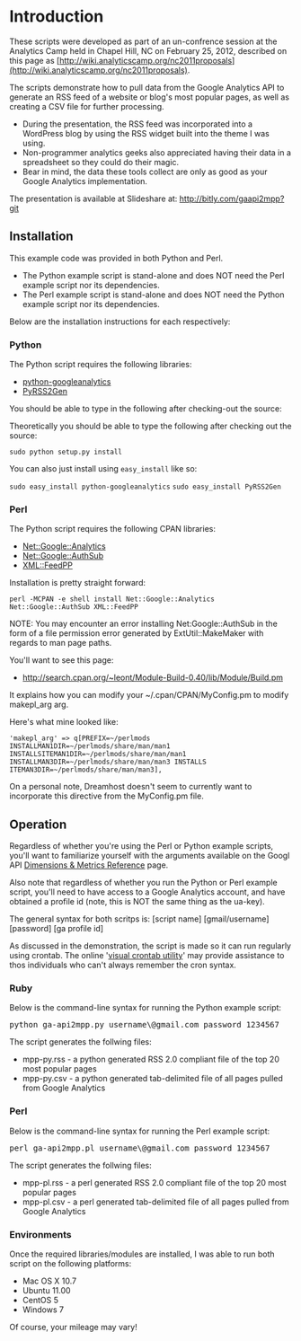 Introduction
============

These scripts were developed as part of an un-confrence session at the Analytics Camp held in
Chapel Hill, NC on February 25, 2012, described on this page as [http://wiki.analyticscamp.org/nc2011proposals](http://wiki.analyticscamp.org/nc2011proposals).

The scripts demonstrate how to pull data from the Google Analytics API to generate an RSS feed
of a website or blog's most popular pages, as well as creating a CSV file for further processing.

* During the presentation, the RSS feed was incorporated into a WordPress blog by using the RSS widget built into the theme I was using.
* Non-programmer analytics geeks also appreciated having their data in a spreadsheet so they could
do their magic.
* Bear in mind, the data these tools collect are only as good as your Google Analytics implementation.

The presentation is available at Slideshare at: http://bitly.com/gaapi2mpp?git

## Installation ##
This example code was provided in both Python and Perl.

* The Python example script is stand-alone and does NOT need the Perl example script nor its dependencies.
* The Perl example script is stand-alone and does NOT need the Python example script nor its dependencies.

Below are the installation instructions for each respectively:

### Python ###

The Python script requires the following libraries:

* [python-googleanalytics](https://github.com/clintecker/python-googleanalytics)
* [PyRSS2Gen](http://www.dalkescientific.com/Python/PyRSS2Gen.html)

You should be able to type in the following after checking-out the source:

Theoretically you should be able to type the following after checking out the source:

`sudo python setup.py install`

You can also just install using `easy_install` like so:

`sudo easy_install python-googleanalytics`
`sudo easy_install PyRSS2Gen`


### Perl ###

The Python script requires the following CPAN libraries:

* [Net::Google::Analytics](http://search.cpan.org/dist/Net-Google-Analytics/)
* [Net::Google::AuthSub](http://search.cpan.org/~simonw/Net-Google-AuthSub-0.5/lib/Net/Google/AuthSub.pm)
* [XML::FeedPP](http://search.cpan.org/~kawasaki/XML-FeedPP-0.43/lib/XML/FeedPP.pm)

Installation is pretty straight forward:

`perl -MCPAN -e shell install Net::Google::Analytics Net::Google::AuthSub XML::FeedPP`

NOTE: 
You may encounter an error installing Net:Google::AuthSub in the form of a file 
permission error generated by ExtUtil::MakeMaker with regards to man page paths.

You'll want to see this page: 

* http://search.cpan.org/~leont/Module-Build-0.40/lib/Module/Build.pm
	
It explains how you can modify your ~/.cpan/CPAN/MyConfig.pm to modify makepl_arg arg.

Here's what mine looked like:

  `'makepl_arg' => q[PREFIX=~/perlmods INSTALLMAN1DIR=~/perlmods/share/man/man1 INSTALLSITEMAN1DIR=~/perlmods/share/man/man1 INSTALLMAN3DIR=~/perlmods/share/man/man3 INSTALLS
ITEMAN3DIR=~/perlmods/share/man/man3],`

On a personal note, Dreamhost doesn't seem to currently want to incorporate this directive from the MyConfig.pm file.


## Operation ##

Regardless of whether you're using the Perl or Python example scripts, you'll want to familiarize 
yourself with the arguments available on the Googl API 
[Dimensions & Metrics Reference](http://code.google.com/apis/analytics/docs/gdata/dimsmets/dimsmets.html) page.

Also note that regardless of whether you run the Python or Perl example script, you'll need
to have access to a Google Analytics account, and have obtained a profile id 
(note, this is NOT the same thing as the ua-key).

The general syntax for both scritps is:
[script name] [gmail/username] [password] [ga profile id]

As discussed in the demonstration, the script is made so it can run regularly using crontab. 
The online '[visual crontab utility](http://www.corntab.com/pages/crontab-gui)' may provide assistance to 
thos individuals who can't always remember the cron syntax.

### Ruby ###

Below is the command-line syntax for running the Python example script:
<pre>
python ga-api2mpp.py username\@gmail.com password 1234567
</pre>

The script generates the follwing files:
* mpp-py.rss - a python generated RSS 2.0 compliant file of the top 20 most popular pages
* mpp-py.csv - a python generated tab-delimited file of all pages pulled from Google Analytics

### Perl ###

Below is the command-line syntax for running the Perl example script:
<pre>
perl ga-api2mpp.pl username\@gmail.com password 1234567
</pre>

The script generates the follwing files:

* mpp-pl.rss - a perl generated RSS 2.0 compliant file of the top 20 most popular pages
* mpp-pl.csv - a perl generated tab-delimited file of all pages pulled from Google Analytics


### Environments ###

Once the required libraries/modules are installed, I was able to run both script on the following platforms:

* Mac OS X 10.7
* Ubuntu 11.00
* CentOS 5
* Windows 7

Of course, your mileage may vary!

